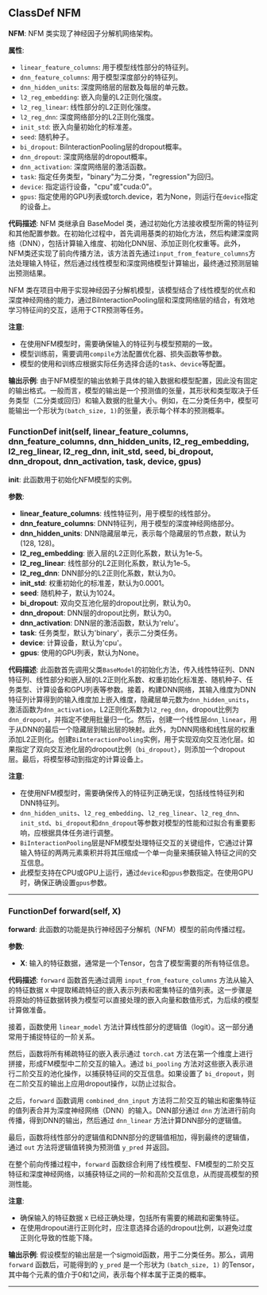 ## ClassDef NFM
**NFM**: NFM 类实现了神经因子分解机网络架构。

**属性**:
- `linear_feature_columns`: 用于模型线性部分的特征列。
- `dnn_feature_columns`: 用于模型深度部分的特征列。
- `dnn_hidden_units`: 深度网络层的层数及每层的单元数。
- `l2_reg_embedding`: 嵌入向量的L2正则化强度。
- `l2_reg_linear`: 线性部分的L2正则化强度。
- `l2_reg_dnn`: 深度网络部分的L2正则化强度。
- `init_std`: 嵌入向量初始化的标准差。
- `seed`: 随机种子。
- `bi_dropout`: BiInteractionPooling层的dropout概率。
- `dnn_dropout`: 深度网络层的dropout概率。
- `dnn_activation`: 深度网络层的激活函数。
- `task`: 指定任务类型，"binary"为二分类，"regression"为回归。
- `device`: 指定运行设备，"cpu"或"cuda:0"。
- `gpus`: 指定使用的GPU列表或torch.device，若为None，则运行在`device`指定的设备上。

**代码描述**:
NFM 类继承自 BaseModel 类，通过初始化方法接收模型所需的特征列和其他配置参数。在初始化过程中，首先调用基类的初始化方法，然后构建深度网络（DNN），包括计算输入维度、初始化DNN层、添加正则化权重等。此外，NFM类还实现了前向传播方法，该方法首先通过`input_from_feature_columns`方法处理输入特征，然后通过线性模型和深度网络模型计算输出，最终通过预测层输出预测结果。

NFM 类在项目中用于实现神经因子分解机模型，该模型结合了线性模型的优点和深度神经网络的能力，通过BiInteractionPooling层和深度网络层的结合，有效地学习特征间的交互，适用于CTR预测等任务。

**注意**:
- 在使用NFM模型时，需要确保输入的特征列与模型预期的一致。
- 模型训练前，需要调用`compile`方法配置优化器、损失函数等参数。
- 模型的使用和训练应根据实际任务选择合适的`task`、`device`等配置。

**输出示例**:
由于NFM模型的输出依赖于具体的输入数据和模型配置，因此没有固定的输出格式。一般而言，模型的输出是一个预测值的张量，其形状和类型取决于任务类型（二分类或回归）和输入数据的批量大小。例如，在二分类任务中，模型可能输出一个形状为`(batch_size, 1)`的张量，表示每个样本的预测概率。
### FunctionDef __init__(self, linear_feature_columns, dnn_feature_columns, dnn_hidden_units, l2_reg_embedding, l2_reg_linear, l2_reg_dnn, init_std, seed, bi_dropout, dnn_dropout, dnn_activation, task, device, gpus)
**__init__**: 此函数用于初始化NFM模型的实例。

**参数**:
- **linear_feature_columns**: 线性特征列，用于模型的线性部分。
- **dnn_feature_columns**: DNN特征列，用于模型的深度神经网络部分。
- **dnn_hidden_units**: DNN隐藏层单元，表示每个隐藏层的节点数，默认为(128, 128)。
- **l2_reg_embedding**: 嵌入层的L2正则化系数，默认为1e-5。
- **l2_reg_linear**: 线性部分的L2正则化系数，默认为1e-5。
- **l2_reg_dnn**: DNN部分的L2正则化系数，默认为0。
- **init_std**: 权重初始化的标准差，默认为0.0001。
- **seed**: 随机种子，默认为1024。
- **bi_dropout**: 双向交互池化层的dropout比例，默认为0。
- **dnn_dropout**: DNN层的dropout比例，默认为0。
- **dnn_activation**: DNN层的激活函数，默认为'relu'。
- **task**: 任务类型，默认为'binary'，表示二分类任务。
- **device**: 计算设备，默认为'cpu'。
- **gpus**: 使用的GPU列表，默认为None。

**代码描述**:
此函数首先调用父类`BaseModel`的初始化方法，传入线性特征列、DNN特征列、线性部分和嵌入层的L2正则化系数、权重初始化标准差、随机种子、任务类型、计算设备和GPU列表等参数。接着，构建DNN网络，其输入维度为DNN特征列计算得到的输入维度加上嵌入维度，隐藏层单元数为`dnn_hidden_units`，激活函数为`dnn_activation`，L2正则化系数为`l2_reg_dnn`，dropout比例为`dnn_dropout`，并指定不使用批量归一化。然后，创建一个线性层`dnn_linear`，用于从DNN的最后一个隐藏层到输出层的映射。此外，为DNN网络和线性层的权重添加L2正则化。创建`BiInteractionPooling`实例，用于实现双向交互池化层。如果指定了双向交互池化层的dropout比例（`bi_dropout`），则添加一个dropout层。最后，将模型移动到指定的计算设备上。

**注意**:
- 在使用NFM模型时，需要确保传入的特征列正确无误，包括线性特征列和DNN特征列。
- `dnn_hidden_units`、`l2_reg_embedding`、`l2_reg_linear`、`l2_reg_dnn`、`init_std`、`bi_dropout`和`dnn_dropout`等参数对模型的性能和过拟合有重要影响，应根据具体任务进行调整。
- `BiInteractionPooling`层是NFM模型处理特征交互的关键组件，它通过计算输入特征的两两元素乘积并将其压缩成一个单一向量来捕获输入特征之间的交互信息。
- 此模型支持在CPU或GPU上运行，通过`device`和`gpus`参数指定。在使用GPU时，确保正确设置`gpus`参数。
***
### FunctionDef forward(self, X)
**forward**: 此函数的功能是执行神经因子分解机（NFM）模型的前向传播过程。

**参数**:
- **X**: 输入的特征数据，通常是一个Tensor，包含了模型需要的所有特征信息。

**代码描述**:
`forward` 函数首先通过调用 `input_from_feature_columns` 方法从输入的特征数据 `X` 中提取稀疏特征的嵌入表示列表和密集特征的值列表。这一步骤是将原始的特征数据转换为模型可以直接处理的嵌入向量和数值形式，为后续的模型计算做准备。

接着，函数使用 `linear_model` 方法计算线性部分的逻辑值（logit）。这一部分通常用于捕捉特征的一阶关系。

然后，函数将所有稀疏特征的嵌入表示通过 `torch.cat` 方法在第一个维度上进行拼接，形成FM模型中二阶交互的输入。通过 `bi_pooling` 方法对这些嵌入表示进行二阶交互的池化操作，以捕获特征间的交互信息。如果设置了 `bi_dropout`，则在二阶交互的输出上应用dropout操作，以防止过拟合。

之后，`forward` 函数调用 `combined_dnn_input` 方法将二阶交互的输出和密集特征的值列表合并为深度神经网络（DNN）的输入。DNN部分通过 `dnn` 方法进行前向传播，得到DNN的输出，然后通过 `dnn_linear` 方法计算DNN部分的逻辑值。

最后，函数将线性部分的逻辑值和DNN部分的逻辑值相加，得到最终的逻辑值，通过 `out` 方法将逻辑值转换为预测值 `y_pred` 并返回。

在整个前向传播过程中，`forward` 函数综合利用了线性模型、FM模型的二阶交互特征和深度神经网络，以捕获特征之间的一阶和高阶交互信息，从而提高模型的预测性能。

**注意**:
- 确保输入的特征数据 `X` 已经正确处理，包括所有需要的稀疏和密集特征。
- 在使用dropout进行正则化时，应注意选择合适的dropout比例，以避免过度正则化导致的性能下降。

**输出示例**:
假设模型的输出层是一个sigmoid函数，用于二分类任务。那么，调用 `forward` 函数后，可能得到的 `y_pred` 是一个形状为 `(batch_size, 1)` 的Tensor，其中每个元素的值介于0和1之间，表示每个样本属于正类的概率。
***
